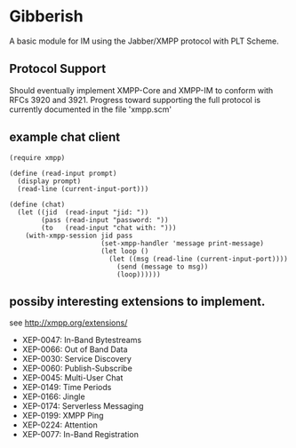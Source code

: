 
# Gibberish

A basic module for IM using the Jabber/XMPP protocol with PLT Scheme.

## Protocol Support

Should eventually implement XMPP-Core and XMPP-IM to conform with RFCs
3920 and 3921. Progress toward supporting the full protocol is
currently documented in the file 'xmpp.scm'
 
## example chat client

    (require xmpp)

    (define (read-input prompt)
      (display prompt)
      (read-line (current-input-port)))

    (define (chat)
      (let ((jid  (read-input "jid: "))
            (pass (read-input "password: "))
            (to   (read-input "chat with: ")))
        (with-xmpp-session jid pass 
                           (set-xmpp-handler 'message print-message)
                           (let loop ()                         
                             (let ((msg (read-line (current-input-port))))
                               (send (message to msg))
                               (loop))))))

## possiby interesting extensions to implement. 

see http://xmpp.org/extensions/

* XEP-0047: In-Band Bytestreams
* XEP-0066: Out of Band Data
* XEP-0030: Service Discovery
* XEP-0060: Publish-Subscribe
* XEP-0045: Multi-User Chat
* XEP-0149: Time Periods
* XEP-0166: Jingle
* XEP-0174: Serverless Messaging
* XEP-0199: XMPP Ping
* XEP-0224: Attention
* XEP-0077: In-Band Registration

    
